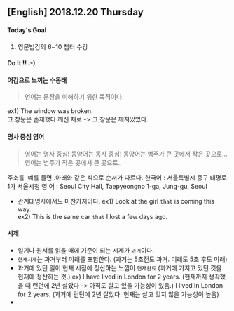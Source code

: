## [English] 2018.12.20 Thursday

#### Today's Goal
1. 영문법강의 6~10 챕터 수강

#### Do It !! :-)
#### 어감으로 느끼는 수동태
> 언어는 문장을 이해하기 위한 목적이다.

ex1) The window was broken.    
그 창문은 존재했다 깨진 채로 -> 그 창문은 깨져있었다.

#### 명사 중심 영어
> 영어는 명사 중심! 동양어는 동사 중심!
동양어는 범주가 큰 곳에서 작은 곳으로...
영어는 범주가 작은 곳에서 큰 곳으로..

주소를  예를 들면..아래와 같은 식으로 순서가 다르다.
한국어 : 서울특별시 중구 태평로1가 서울시청
영  어 : Seoul City Hall, Taepyeongno 1-ga, Jung-gu, Seoul

- 관계대명사에서도 마찬가지이다. 
ex1) Look at the girl `that` is coming this way.       
ex2) This is the same car `that` I lost a few days ago.            

#### 시제
- 일기나 원서를 읽을 때에 기준이 되는 시제가 `과거`이다.
- `현재시제`는 과거부터 미래를 포함한다. (과거는 5초전도 과거. 미래도 5초 후도 미래)
- 과거에 있던 일이 현재 시점에 정산하는 느낌이 `현재완료` (과거에 가지고 있던 것을 현재에 정산하는 것.)
ex) I have lived in London for 2 years. (현재까지 생각했을 때 런던에 2년 살았다 -> 아직도 살고 있을 가능성이 있음.)
I lived in London for 2 years. (과거에 런던에 2년 살았다. 현재는 살고 있지 않을 가능성이 높음)
- 




